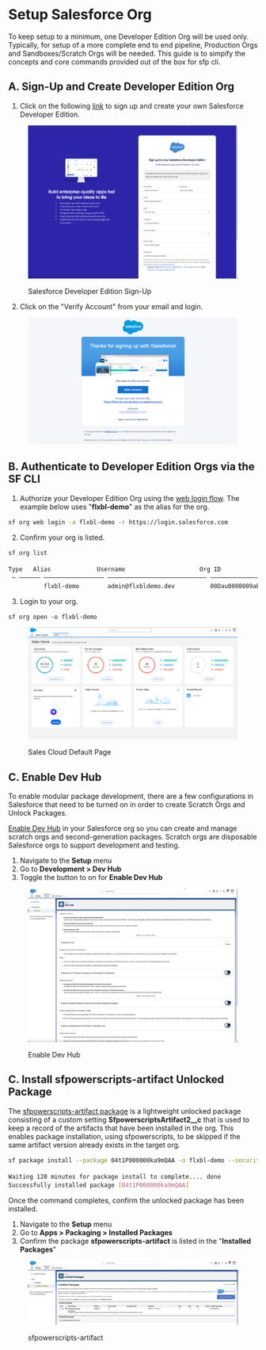 # Setup Salesforce Org

To keep setup to a minimum, one Developer Edition Org will be used only. Typically, for setup of a more complete end to end pipeline, Production Orgs and Sandboxes/Scratch Orgs will be needed.  This guide is to simpify the concepts and core commands provided out of the box for sfp cli.

## A. Sign-Up and Create Developer Edition Org

1. Click on the following [link](https://developer.salesforce.com/signup) to sign up and create your own Salesforce Developer Edition. &#x20;

<figure><img src="../.gitbook/assets/image (4).png" alt=""><figcaption><p>Salesforce Developer Edition Sign-Up</p></figcaption></figure>

2. Click on the "Verify Account" from your email and login.

<figure><img src="../.gitbook/assets/image (21).png" alt=""><figcaption></figcaption></figure>

## B. Authenticate to Developer Edition Orgs via the SF CLI

1. Authorize your Developer Edition Org using the [web login flow](https://developer.salesforce.com/docs/atlas.en-us.sfdx\_cli\_reference.meta/sfdx\_cli\_reference/cli\_reference\_org\_commands\_unified.htm#cli\_reference\_org\_login\_web\_unified). The example below uses "**flxbl-demo**" as the alias for the org.

```bash
sf org web login -a flxbl-demo -r https://login.salesforce.com
```

2. Confirm your org is listed.

```bash
sf org list

Type   Alias             Username                     Org ID             Status    Expires
 ─ ────── ───────────────── ──────────────────────────── ────────────────── ───────── ───────
          flxbl-demo        admin@flxbldemo.dev          00Dau0000009aBcDEF Connected
```

3. Login to your org.

```
sf org open -o flxbl-demo 
```

<figure><img src="../.gitbook/assets/image (22).png" alt=""><figcaption><p>Sales Cloud Default Page</p></figcaption></figure>

## C. Enable Dev Hub

To enable modular package development, there are a few configurations in Salesforce that need to be turned on in order to create Scratch Orgs and Unlock Packages.

[Enable Dev Hub](https://developer.salesforce.com/docs/atlas.en-us.sfdx\_dev.meta/sfdx\_dev/sfdx\_setup\_enable\_devhub.htm) in your Salesforce org so you can create and manage scratch orgs and second-generation packages. Scratch orgs are disposable Salesforce orgs to support development and testing.

1. Navigate to the **Setup** menu
2. Go to **Development > Dev Hub**
3. Toggle the button to on for **Enable Dev Hub**

<figure><img src="../.gitbook/assets/image (6).png" alt=""><figcaption><p>Enable Dev Hub</p></figcaption></figure>

## C. Install sfpowerscripts-artifact Unlocked Package

The [sfpowerscripts-artifact package](https://github.com/flxbl-io/sfpowerscripts-artifact) is a lightweight unlocked package consisting of a custom setting **SfpowerscriptsArtifact2\_\_c** that is used to keep a record of the artifacts that have been installed in the org. This enables package installation, using sfpowerscripts, to be skipped if the same artifact version already exists in the target org.

```bash
sf package install --package 04t1P000000ka9mQAA -o flxbl-demo --security-type=AdminsOnly --wait=120

Waiting 120 minutes for package install to complete.... done
Successfully installed package [04t1P000000ka9mQAA]
```

Once the command completes, confirm the unlocked package has been installed.

1. Navigate to the **Setup** menu
2. Go to **Apps > Packaging > Installed Packages**
3. Confirm the package **sfpowerscripts-artifact** is listed in the "**Installed Packages**"

<figure><img src="../.gitbook/assets/image (7).png" alt=""><figcaption><p>sfpowerscripts-artifact </p></figcaption></figure>
